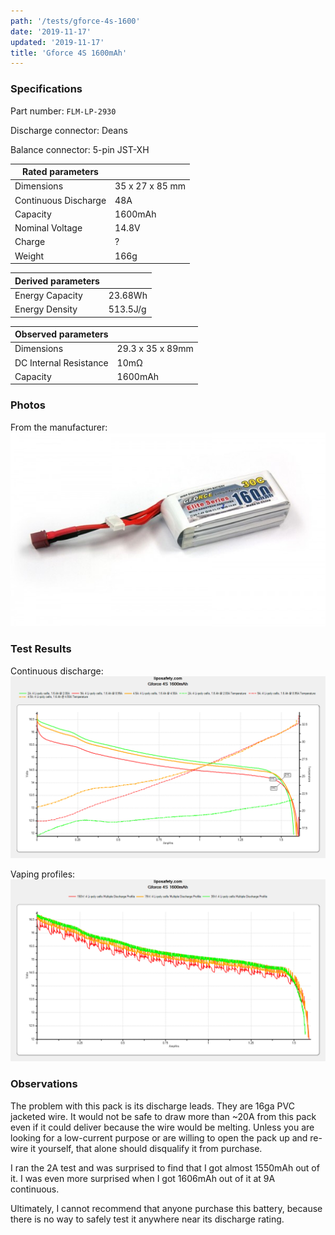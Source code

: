 ```yaml
---
path: '/tests/gforce-4s-1600'
date: '2019-11-17'
updated: '2019-11-17'
title: 'Gforce 4S 1600mAh'
---
```


### Specifications

Part number: `FLM-LP-2930`

Discharge connector: Deans

Balance connector: 5-pin JST-XH

| Rated parameters     |                 |
| -------------------- | --------------- |
| Dimensions           | 35 x 27 x 85 mm |
| Continuous Discharge | 48A             |
| Capacity             | 1600mAh         |
| Nominal Voltage      | 14.8V           |
| Charge               | ?               |
| Weight               | 166g            |

| Derived parameters |          |
| ------------------ | -------- |
| Energy Capacity    | 23.68Wh  |
| Energy Density     | 513.5J/g |

| Observed parameters    |                  |
| ---------------------- | ---------------- |
| Dimensions             | 29.3 x 35 x 89mm |
| DC Internal Resistance | 10m&ohm;         |
| Capacity               | 1600mAh          |

### Photos

From the manufacturer: ![battery](../images/gforce-4s-1600-mfg.jpg)

### Test Results

Continuous discharge: ![Test Results](../images/tests/gforce-4s-1600-continuous.png)

Vaping profiles: ![Test Results](../images/tests/gforce-4s-1600-profiles.png)

### Observations

The problem with this pack is its discharge leads. They are 16ga PVC jacketed wire. It would not be safe to draw more than ~20A from this pack even if it could deliver because the wire would be melting. Unless you are looking for a low-current purpose or are willing to open the pack up and re-wire it yourself, that alone should disqualify it from purchase.

I ran the 2A test and was surprised to find that I got almost 1550mAh out of it. I was even more surprised when I got 1606mAh out of it at 9A continuous.

Ultimately, I cannot recommend that anyone purchase this battery, because there is no way to safely test it anywhere near its discharge rating.
